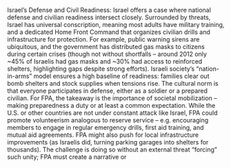 Israel’s Defense and Civil Readiness: Israel offers a case where national defense and civilian readiness intersect closely. Surrounded by threats, Israel has universal conscription, meaning most adults have military training, and a dedicated Home Front Command that organizes civilian drills and infrastructure for protection. For example, public warning sirens are ubiquitous, and the government has distributed gas masks to citizens during certain crises (though not without shortfalls – around 2012 only ~45% of Israelis had gas masks and ~30% had access to reinforced shelters, highlighting gaps despite strong efforts). Israeli society’s “nation-in-arms” model ensures a high baseline of readiness: families clear out bomb shelters and stock supplies when tensions rise. The cultural norm is that everyone participates in defense, either as a soldier or a prepared civilian. For FPA, the takeaway is the importance of societal mobilization – making preparedness a duty or at least a common expectation. While the U.S. or other countries are not under constant attack like Israel, FPA could promote volunteerism analogous to reserve service – e.g. encouraging members to engage in regular emergency drills, first aid training, and mutual aid agreements. FPA might also push for local infrastructure improvements (as Israelis did, turning parking garages into shelters for thousands). The challenge is doing so without an external threat “forcing” such unity; FPA must create a narrative or